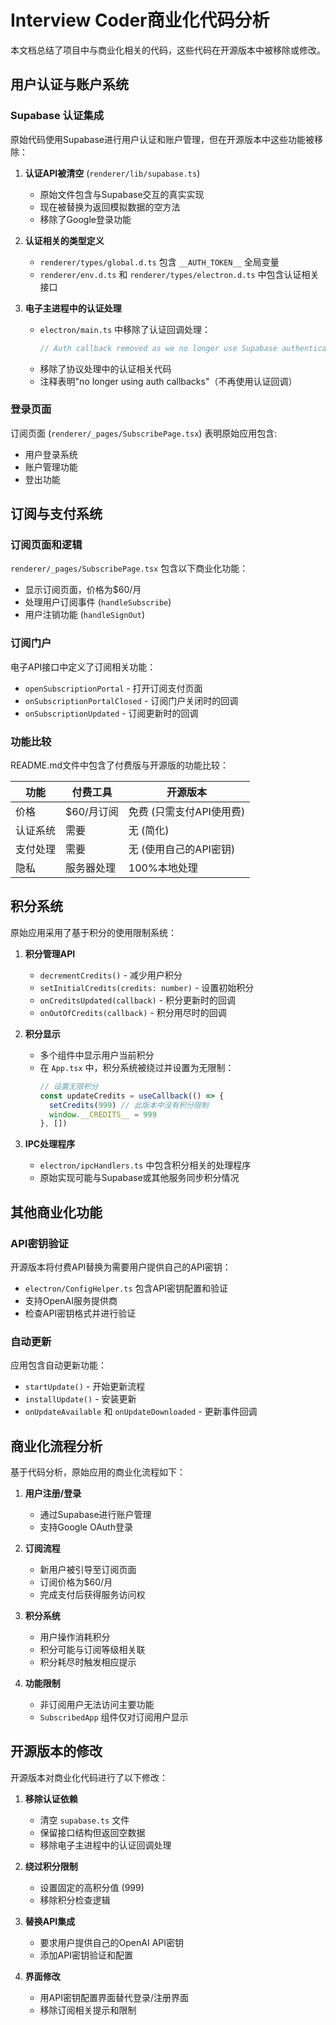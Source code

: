 # Interview Coder商业化代码分析

本文档总结了项目中与商业化相关的代码，这些代码在开源版本中被移除或修改。

## 用户认证与账户系统

### Supabase 认证集成

原始代码使用Supabase进行用户认证和账户管理，但在开源版本中这些功能被移除：

1. **认证API被清空** (`renderer/lib/supabase.ts`)
   - 原始文件包含与Supabase交互的真实实现
   - 现在被替换为返回模拟数据的空方法
   - 移除了Google登录功能

2. **认证相关的类型定义**
   - `renderer/types/global.d.ts` 包含 `__AUTH_TOKEN__` 全局变量
   - `renderer/env.d.ts` 和 `renderer/types/electron.d.ts` 中包含认证相关接口

3. **电子主进程中的认证处理**
   - `electron/main.ts` 中移除了认证回调处理：
     ```typescript
     // Auth callback removed as we no longer use Supabase authentication
     ```
   - 移除了协议处理中的认证相关代码
   - 注释表明"no longer using auth callbacks"（不再使用认证回调）

### 登录页面

订阅页面 (`renderer/_pages/SubscribePage.tsx`) 表明原始应用包含:
- 用户登录系统
- 账户管理功能
- 登出功能

## 订阅与支付系统

### 订阅页面和逻辑

`renderer/_pages/SubscribePage.tsx` 包含以下商业化功能：
- 显示订阅页面，价格为$60/月
- 处理用户订阅事件 (`handleSubscribe`)
- 用户注销功能 (`handleSignOut`)

### 订阅门户

电子API接口中定义了订阅相关功能：
- `openSubscriptionPortal` - 打开订阅支付页面
- `onSubscriptionPortalClosed` - 订阅门户关闭时的回调
- `onSubscriptionUpdated` - 订阅更新时的回调

### 功能比较

README.md文件中包含了付费版与开源版的功能比较：

| 功能 | 付费工具 | 开源版本 |
|---------|------------------------|----------------------------------------|
| 价格 | $60/月订阅 | 免费 (只需支付API使用费) |
| 认证系统 | 需要 | 无 (简化) |
| 支付处理 | 需要 | 无 (使用自己的API密钥) |
| 隐私 | 服务器处理 | 100%本地处理 |

## 积分系统

原始应用采用了基于积分的使用限制系统：

1. **积分管理API**
   - `decrementCredits()` - 减少用户积分
   - `setInitialCredits(credits: number)` - 设置初始积分
   - `onCreditsUpdated(callback)` - 积分更新时的回调
   - `onOutOfCredits(callback)` - 积分用尽时的回调

2. **积分显示**
   - 多个组件中显示用户当前积分
   - 在 `App.tsx` 中，积分系统被绕过并设置为无限制：
     ```typescript
     // 设置无限积分
     const updateCredits = useCallback(() => {
       setCredits(999) // 此版本中没有积分限制
       window.__CREDITS__ = 999
     }, [])
     ```

3. **IPC处理程序**
   - `electron/ipcHandlers.ts` 中包含积分相关的处理程序
   - 原始实现可能与Supabase或其他服务同步积分情况

## 其他商业化功能

### API密钥验证

开源版本将付费API替换为需要用户提供自己的API密钥：
- `electron/ConfigHelper.ts` 包含API密钥配置和验证
- 支持OpenAI服务提供商
- 检查API密钥格式并进行验证

### 自动更新

应用包含自动更新功能：
- `startUpdate()` - 开始更新流程
- `installUpdate()` - 安装更新
- `onUpdateAvailable` 和 `onUpdateDownloaded` - 更新事件回调

## 商业化流程分析

基于代码分析，原始应用的商业化流程如下：

1. **用户注册/登录**
   - 通过Supabase进行账户管理
   - 支持Google OAuth登录

2. **订阅流程**
   - 新用户被引导至订阅页面
   - 订阅价格为$60/月
   - 完成支付后获得服务访问权

3. **积分系统**
   - 用户操作消耗积分
   - 积分可能与订阅等级相关联
   - 积分耗尽时触发相应提示

4. **功能限制**
   - 非订阅用户无法访问主要功能
   - `SubscribedApp` 组件仅对订阅用户显示

## 开源版本的修改

开源版本对商业化代码进行了以下修改：

1. **移除认证依赖**
   - 清空 `supabase.ts` 文件
   - 保留接口结构但返回空数据
   - 移除电子主进程中的认证回调处理

2. **绕过积分限制**
   - 设置固定的高积分值 (999)
   - 移除积分检查逻辑

3. **替换API集成**
   - 要求用户提供自己的OpenAI API密钥
   - 添加API密钥验证和配置

4. **界面修改**
   - 用API密钥配置界面替代登录/注册界面
   - 移除订阅相关提示和限制 